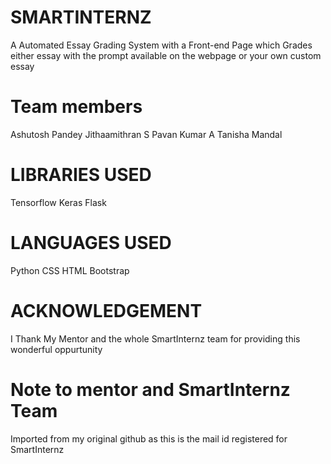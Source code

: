 # SMARTINTERNZ
A Automated Essay Grading System with a Front-end Page which Grades either essay with the prompt available on the webpage or your own custom essay 
# Team members
Ashutosh Pandey
Jithaamithran S
Pavan Kumar A
Tanisha Mandal
# LIBRARIES USED
Tensorflow
Keras
Flask
# LANGUAGES USED
Python
CSS
HTML
Bootstrap
# ACKNOWLEDGEMENT
I Thank My Mentor and the whole SmartInternz team for providing this wonderful oppurtunity
# Note to mentor and SmartInternz Team
Imported from my original github as this is the mail id registered for SmartInternz
